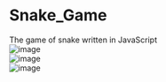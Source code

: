 # Snake_Game
The game of snake written in JavaScript
<br>
![image](https://user-images.githubusercontent.com/73934358/171618473-0bc7caa7-51a4-44b5-850b-92c19898ec42.png)
<br>
![image](https://user-images.githubusercontent.com/73934358/171618650-30576b3b-933f-4fae-8681-3c40d24923f5.png)
<br>
![image](https://user-images.githubusercontent.com/73934358/171618708-14a759c3-15cc-4d4f-b72d-3db32955484c.png)
